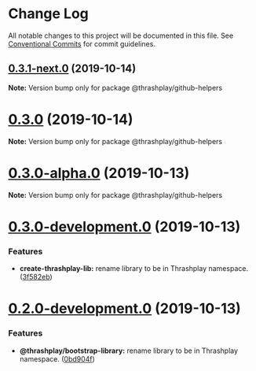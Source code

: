 # Change Log

All notable changes to this project will be documented in this file.
See [Conventional Commits](https://conventionalcommits.org) for commit guidelines.

## [0.3.1-next.0](https://github.com/thrashplay/thrashplay-app-creators/compare/@thrashplay/github-helpers@0.3.0...@thrashplay/github-helpers@0.3.1-next.0) (2019-10-14)

**Note:** Version bump only for package @thrashplay/github-helpers





# [0.3.0](https://github.com/thrashplay/thrashplay-app-creators/compare/@thrashplay/github-helpers@0.3.0-alpha.0...@thrashplay/github-helpers@0.3.0) (2019-10-14)

**Note:** Version bump only for package @thrashplay/github-helpers






# [0.3.0-alpha.0](https://github.com/thrashplay/thrashplay-app-creators/compare/@thrashplay/github-helpers@0.1.5...@thrashplay/github-helpers@0.3.0-alpha.0) (2019-10-13)

**Note:** Version bump only for package @thrashplay/github-helpers





# [0.3.0-development.0](https://github.com/thrashplay/thrashplay-app-creators/compare/@thrashplay/github-helpers@0.2.0-development.0...@thrashplay/github-helpers@0.3.0-development.0) (2019-10-13)


### Features

* **create-thrashplay-lib:** rename library to be in Thrashplay namespace. ([3f582eb](https://github.com/thrashplay/thrashplay-app-creators/commit/3f582eb))





# [0.2.0-development.0](https://github.com/thrashplay/thrashplay-app-creators/compare/@thrashplay/github-helpers@0.2.0-alpha.0...@thrashplay/github-helpers@0.2.0-development.0) (2019-10-13)


### Features

* **@thrashplay/bootstrap-library:** rename library to be in Thrashplay namespace. ([0bd904f](https://github.com/thrashplay/thrashplay-app-creators/commit/0bd904f))

